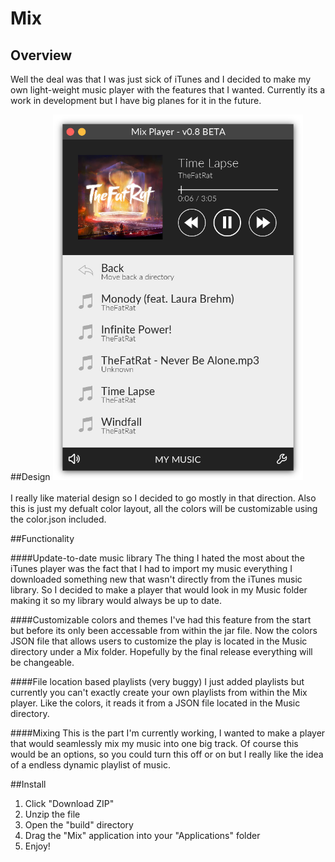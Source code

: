 # Mix

## Overview
Well the deal was that I was just sick of iTunes and I decided to make my own light-weight music player with the features that I wanted.  Currently its a work in development but I have big planes for it in the future. 

##Design
<img src="https://github.com/aggromoose/mix/blob/master/screenshot.png" width="400" /><br/><br/>
I really like material design so I decided to go mostly in that direction.  Also this is just my defualt color layout, all the colors will be customizable using the color.json included.

##Functionality

####Update-to-date music library
The thing I hated the most about the iTunes player was the fact that I had to import my music everything I downloaded something new that wasn't directly from the iTunes music library.  So I decided to make a player that would look in my Music folder making it so my library would always be up to date.

####Customizable colors and themes
I've had this feature from the start but before its only been accessable from within the jar file.  Now the colors JSON file that allows users to customize the play is located in the Music directory under a Mix folder.  Hopefully by the final release everything will be changeable.

####File location based playlists (very buggy)
I just added playlists but currently you can't exactly create your own playlists from within the Mix player.  Like the colors, it reads it from a JSON file located in the Music directory.  

####Mixing
This is the part I'm currently working, I wanted to make a player that would seamlessly mix my music into one big track.  Of course this would be an options, so you could turn this off or on but I really like the idea of a endless dynamic playlist of music.

##Install

1. Click "Download ZIP"
2. Unzip the file
3. Open the "build" directory
4. Drag the "Mix" application into your "Applications" folder
5. Enjoy!